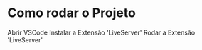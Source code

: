 # Como rodar o Projeto

Abrir VSCode
Instalar a Extensão 'LiveServer'
Rodar a Extensão 'LiveServer'
